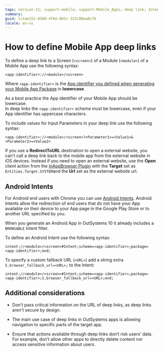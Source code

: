 ```yaml
---
tags: version-11; support-mobile; support-Mobile_Apps; deep link; Intent;
summary: 
guid: cc1ae152-0388-4f6e-865c-323c88ea8c76
locale: en-us
---
```


# How to define Mobile App deep links

To define a deep link to a Screen (`<screen>`) of a Module (`<module>`) of a Mobile App use the following syntax:

    <app-identifier>://<module>/<screen>

Where `<app-identifier>` is the [App identifier you defined when generating your Mobile App Package](<https://success.outsystems.com/Documentation/10/Delivering_Mobile_Apps/Generate_and_Distribute_Your_Mobile_App>) in **lowercase**.

<div class="info" markdown="1">

As a best practice the App identifier of your Mobile App should be lowercase. 
<br/>In deep links the `<app-identifier>` scheme must be lowercase, even if your App identifier has uppercase characters.
</div>

To include values for Input Parameters in your deep link use the following syntax:

    <app-identifier>://<module>/<screen>?<Parameter1>=<Value1>&<Parameter2>=<Value2>

<div class="info" markdown="1">

If you use a **RedirectToURL** destination to open a external website, you can't call a deep link back to the mobile app from the external website in iOS devices. 
Instead if you need to open an external website, use the **Open** client action from the [InAppBrowser Plugin](https://www.outsystems.com/forge/component-overview/1558/inappbrowser-plugin) with the **Target** set as `Entities.Target.SYSTEM`and the **Url** set as the external website url.

</div>

## Android Intents

For Android end users with Chrome you can use [Android Intents](https://developer.chrome.com/multidevice/android/intents).
Android Intents allow the redirection of end users that do not have your App available on their device to your App page in the Google Play Store or to another URL specified by you. 

<div class= "info" markdown= "1">

When you generate an Android App in OutSystems 10 it already includes a `BROWSABLE` Intent filter.
</div>

To define an Android Intent use the following syntax:

    intent://<module>/<screen>#Intent;scheme=<app-identifier>;package=<app-identifier>;end;

To specify a custom fallback URL (`<URL>`) add a string extra `S.browser_fallback_url=<URL>;` to the Intent:

    intent://<module>/<screen>#Intent;scheme=<app-identifier>;package=<app-identifier>;S.browser_fallback_url=<URL>;end;

## Additional considerations

* Don't pass critical information on the URL of deep links, as deep links aren't secure by design.

* The main use case of deep links in OutSystems apps is allowing navigation to specific parts of the target app. 

* Ensure that actions available through deep links don’t risk users' data. For example, don’t allow other apps to directly delete content nor access sensitive information about users.

